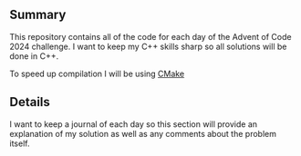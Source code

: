 ## Summary 
This repository contains all of the code for each day of the Advent of Code 2024 challenge. I want to keep my C++ skills sharp so all solutions will be done in C++.

To speed up compilation I will be using [CMake](https://cmake.org/) 

## Details
I want to keep a journal of each day so this section will provide an explanation of my solution as well as any comments about the problem itself.